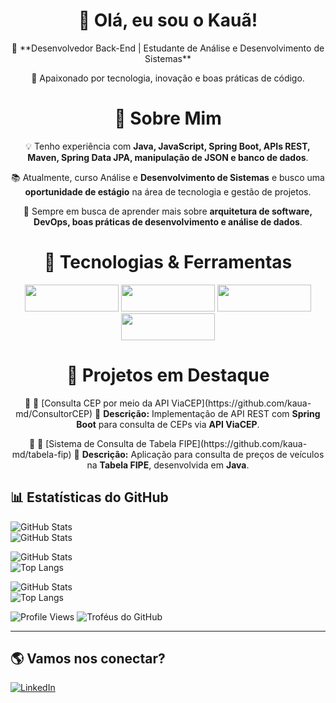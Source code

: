 <div align="center">
  <h1>👋 Olá, eu sou o Kauã!</h1>
  <p>🎯 **Desenvolvedor Back-End | Estudante de Análise e Desenvolvimento de Sistemas**</p>
  <p>🚀 Apaixonado por tecnologia, inovação e boas práticas de código.</p>
</div>
 
<div align="center">
  <h1>📖 Sobre Mim </h1>
  <p>💡 Tenho experiência com <strong>Java, JavaScript, Spring Boot, APIs REST, Maven, Spring Data JPA, manipulação de JSON e banco de dados</strong>.</p>
  <p>📚 Atualmente, curso Análise e <strong>Desenvolvimento de Sistemas</strong> e busco uma <strong>oportunidade de estágio</strong> na área de tecnologia e gestão de projetos.</p>
  <p>🔎 Sempre em busca de aprender mais sobre <strong>arquitetura de software, DevOps, boas práticas de desenvolvimento e análise de dados</strong>.</p>
</div>

 <div align="center">
  <h1> 🚀 Tecnologias & Ferramentas</h1>
  <img ![Java] src="https://img.shields.io/badge/Java-000000?style=for-the-badge&logo=java&logoColor=white" width="150px" height="43";>
  <img ![Spring Boot] src="https://img.shields.io/badge/Spring%20Boot-000000?style=for-the-badge&logo=springboot&logoColor=white" width="150px" height="43";>
  <img ![JavaScript] src="https://img.shields.io/badge/JavaScript-000000?style=for-the-badge&logo=javascript&logoColor=F7DF1E" width="150px" height="43";>
  <img ![Python] src="https://img.shields.io/badge/Python-000000?style=for-the-badge&logo=python&logoColor=3776AB" width="150px" height="43";>
</div>

<div align="center">
  <h1>📌 Projetos em Destaque</h1>
  <p>🔹 🚀 [Consulta CEP por meio da API ViaCEP](https://github.com/kaua-md/ConsultorCEP)  
🔹 <strong>Descrição:</strong> Implementação de API REST com <strong>Spring Boot</strong> para consulta de CEPs via <strong>API ViaCEP</strong>.</p>
  <p>🔹 🚗 [Sistema de Consulta de Tabela FIPE](https://github.com/kaua-md/tabela-fip)  
🔹 <strong>Descrição:</strong> Aplicação para consulta de preços de veículos na <strong>Tabela FIPE</strong>, desenvolvida em <strong>Java</strong>.</p>
</div>

## 📊 Estatísticas do GitHub  
![GitHub Stats](https://github-readme-stats.vercel.app/api?username=kaua-md&show_icons=true&theme=dark)  
![GitHub Stats](https://github-readme-stats.vercel.app/api/top-langs/?username=kaua-md)

![GitHub Stats](https://github-readme-stats.vercel.app/api?username=kaua-md&show_icons=true&theme=transparent&hide_title=true&hide_border=true&count_private=true)  
![Top Langs](https://github-readme-stats.vercel.app/api/top-langs/?username=kaua-md&layout=compact&theme=transparent&hide_border=true)

![GitHub Stats](https://github-readme-streak-stats.herokuapp.com/?user=kaua-md&theme=transparent&hide_border=true)  
![Top Langs](https://github-readme-stats.vercel.app/api/top-langs/?username=kaua-md&layout=compact&theme=transparent&hide_border=true) 

<img src="https://komarev.com/ghpvc/?username=kaua-md&color=blue" alt="Profile Views" />  
<img src="https://github-profile-trophy.vercel.app/?username=kaua-md&theme=onedark&row=1&no-frame=true&margin-w=15" alt="Troféus do GitHub" />  

---

## 🌎 Vamos nos conectar?  
[![LinkedIn](https://img.shields.io/badge/LinkedIn-blue?style=for-the-badge&logo=linkedin)](www.linkedin.com/in/kauã-machado/)  
